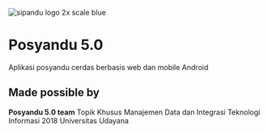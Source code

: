 ![sipandu logo 2x scale blue](https://user-images.githubusercontent.com/57007068/121050881-8a82c500-c7eb-11eb-8a6a-22e67214e005.png)


# Posyandu 5.0
Aplikasi posyandu cerdas berbasis web dan mobile Android 

## **Made possible by**
**Posyandu 5.0 team** 
Topik Khusus Manajemen Data dan Integrasi Teknologi Informasi 2018 Universitas Udayana

